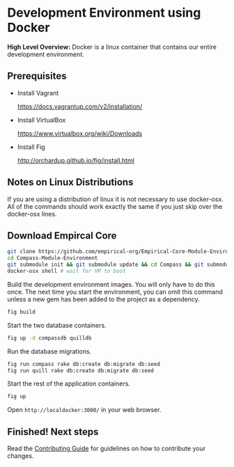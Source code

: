 # Development Environment using Docker

__High Level Overview:__ Docker is a linux container that contains our entire development environment. 


## Prerequisites

* Install Vagrant

  https://docs.vagrantup.com/v2/installation/

* Install VirtualBox 

  https://www.virtualbox.org/wiki/Downloads

* Install Fig
  
  http://orchardup.github.io/fig/install.html

## Notes on Linux Distributions

If you are using a distribution of linux it is not necessary to use docker-osx. All of the commands should work exactly the same if you just skip over the docker-osx lines.

## Download Empircal Core

~~~ sh
git clone https://github.com/empirical-org/Empirical-Core-Module-Environment.git
cd Compass-Module-Environment
git submodule init && git submodule update && cd Compass && git submodule init && git submodule update && cd ../Compass-API && git submodule init && git submodule update && cd ..
docker-osx shell # wait for VM to boot
~~~

Build the development environment images. You will only have to do this once. The next time you start the environment, you can omit this command unless a new gem has been added to the project as a dependency.

~~~ sh
fig build
~~~

Start the two database containers.

~~~ sh
fig up -d compassdb quilldb
~~~

Run the database migrations.

~~~ sh
fig run compass rake db:create db:migrate db:seed
fig run quill rake db:create db:migrate db:seed
~~~

Start the rest of the application containers.

~~~ sh
fig up
~~~

Open `http://localdocker:3000/` in your web browser.

## Finished! Next steps

Read the [Contributing Guide](/Getting-Started/Contributing.md) for guidelines on how to contribute your changes.
